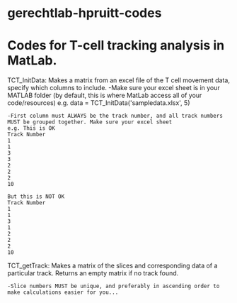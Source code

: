 # gerechtlab-hpruitt-codes

# Codes for T-cell tracking analysis in MatLab. 
TCT_InitData: Makes a matrix from an excel file of the T cell movement data, specify which columns to include. 
    -Make sure your excel sheet is in your MATLAB folder (by default, this is where MatLab access all of your code/resources)
    e.g. data = TCT_InitData('sampledata.xlsx', 5)
    
    -First column must ALWAYS be the track number, and all track numbers MUST be grouped together. Make sure your excel sheet 
    e.g. This is OK
    Track Number
    1
    1
    3
    3
    2
    2
    2
    10
    
    But this is NOT OK
    Track Number
    1
    1
    3
    1
    2
    2
    2
    10
TCT_getTrack: Makes a matrix of the slices and corresponding data of a particular track. Returns an empty matrix if no track found.
    
    -Slice numbers MUST be unique, and preferably in ascending order to make calculations easier for you...
    
            
